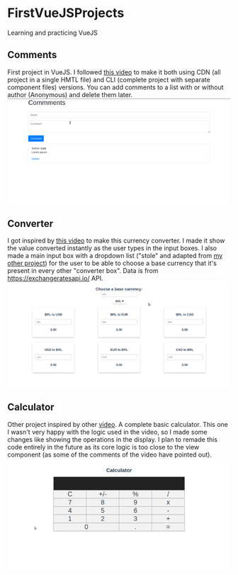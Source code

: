 # FirstVueJSProjects
Learning and practicing VueJS

## Comments
First project in VueJS. I followed <a href="https://www.youtube.com/watch?v=cSa-SMVMGsE">this video</a> to make it both using CDN (all project in a single HMTL file) and CLI (complete project with separate component files) versions. You can add comments to a list with or without author (Anonymous) and delete them later. <br/>
![Comments site](https://github.com/arturo32/FirstVueJSProjects/blob/master/images/comments.gif)

## Converter
I got inspired by <a href="https://www.youtube.com/watch?v=tIEa3MRBpI0&t=1820s">this video</a> to make this currency converter. I made it show the value converted instantly as the user types in the input boxes. I also made a main input box with a dropdown list ("stole" and adapted from <a href="https://github.com/arturo32/arturo32.github.io">my other project</a>) for the user to be able to choose a base currency that it's present in every other "converter box". Data is from https://exchangeratesapi.io/ API.<br/>
![Converter site](https://github.com/arturo32/FirstVueJSProjects/blob/master/images/converter.gif)

## Calculator
Other project inspired by other <a href="https://www.youtube.com/watch?v=m1_ih43p24s">video</a>. A complete basic calculator. This one I wasn't very happy with the logic used in the video, so I made some changes like showing the operations in the display. I plan to remade this code entirely in the future as its core logic is too close to the view component (as some of the comments of the video have pointed out). <br/>

![Calculator site](https://github.com/arturo32/FirstVueJSProjects/blob/master/images/calculator.gif)